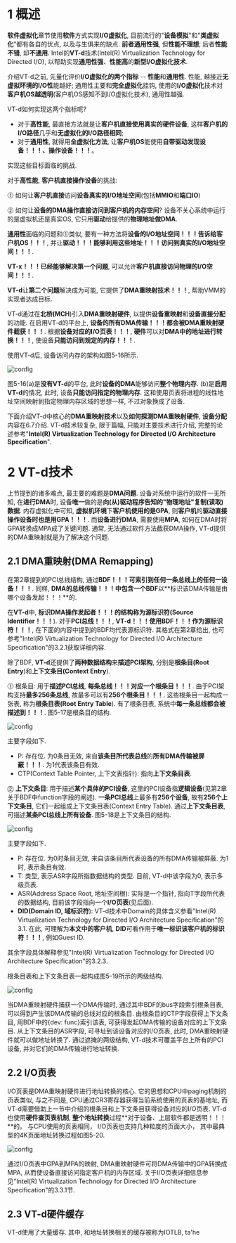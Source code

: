 # 1 概述

**软件虚拟化**章节使用**软件**方式实现**I/O虚拟化**, 目前流行的"**设备模拟**"和"**类虚拟化**"都有各自的优点, 以及与生俱来的缺点. **前者通用性强**, 但**性能不理想**; 后者**性能不错**, 却**不通用**. Intel的**VT\-d**技术(Intel(R) Virtualization Technology for Directed I/O), 以帮助实现**通用性强**、**性能高**的**新型I/O虚拟化技术**.

介绍VT\-d之前, 先量化评价**I/O虚拟化的两个指标** \-\- **性能**和**通用性**. 性能, 越接近**无虚拟环境的I/O性**能越好; 通用性主要和**完全虚拟化**挂钩, 使用的**I/O虚拟化**技术对**客户机OS越透明**(客户机OS感知不到I/O虚拟化技术), 通用性越强. 

VT\-d如何实现这两个指标呢? 

- 对于**高性能**, 最直接方法就是让**客户机直接使用真实的硬件设备**, 这样**客户机的I/O路径**几乎和**无虚拟化的I/O路径相同**; 
- 对于**通用性**, 就得用**全虚拟化方法**, 让**客户机OS**能使用**自带驱动发现设备！！！、操作设备！！！**。

实现这些目标面临的挑战.

对于**高性能**, **客户机直接操作设备**的挑战:

⓵ 如何让**客户机直接**访问**设备真实的I/O地址空间**(包括**MMIO**和**端口IO**)

⓶ 如何让**设备的DMA操作直接访问到客户机的内存空间**? 设备不关心系统中运行的是虚拟机还是真实OS, 它只用**驱动**给提供的**物理地址做DMA**.

**通用性**面临的问题和⓵类似, 要有一种方法将**设备的I/O地址空间！！！**告诉给**客户机OS！！！**, 并让**驱动！！！**能够利用**这些地址！！！**访问到**真实的I/O地址空间！！！**.

**VT\-x！！！**已经能够解决**第一个问题**, 可以允许**客户机直接访问物理的I/O空间！！！**. 

**VT\-d**让**第二个问题**解决成为可能, 它提供了**DMA重映射技术！！！**, 帮助VMM的实现者达成目标.

VT\-d通过在**北桥(MCH**)引入**DMA重映射硬件**, 以提供**设备重映射**和**设备直接分配**的功能. 在启用VT\-d的平台上, **设备的所有DMA传输！！！**都会被**DMA重映射硬件截获！！！**. 根据**设备对应的I/O页表！！！**, **硬件**可以对**DMA中的地址进行转换！！！**, 使设备**只能访问到规定的内存！！！**. 

使用VT\-d后, 设备访问内存的架构如图5\-16所示.

![config](./images/25.png)

图5\-16(a)是**没有VT\-d**的平台, 此时**设备的DMA**能够访问**整个物理内存**. (b)是**启用VT\-d**的情况, 此时, 设备**只能访问指定的物理内存**. 这和使用页表将进程的线性地址空间映射到指定物理内存区域的思想一样, 不过对象换成了设备. 

下面介绍VT\-d中核心的**DMA重映射技术**以及**如何探测DMA重映射硬件**, **设备分配**内容在6.7介绍. VT\-d技术较复杂, 限于篇幅, 只能对主要技术进行介绍, 完整的论述参考"**Intel(R) Virtualization Technology for Directed I/O Architecture Specification**".

# 2 VT\-d技术

上节提到的诸多难点, 最主要的难题是**DMA问题**. 设备对系统中运行的软件一无所知, 在**进行DMA**时, 设备**唯一**做的是**向(从)驱动程序告知的"物理地址"复制(读取)数据**. 内存虚拟化中可知, **虚拟机环境**下**客户机使用的是GPA**, 则**客户机**的**驱动直接操作设备时也是用GPA！！！**. 而**设备进行DMA**, 需要使用**MPA**, 如何在DMA时将GPA转换成MPA成了关键问题. 通常, 无法通过软件方法截获DMA操作, VT\-d提供的DMA重映射就是为了解决这个问题.

## 2.1 DMA重映射(DMA Remapping)

在第2章提到的PCI总线结构, 通过**BDF！！！**可索引到**任何一条总线上的任何一设备！！！**. 同样, **DMA的总线传输！！！**中包含一个**BDF**以**标识该DMA传输是由哪个设备发起！！！**的. 

在**VT\-d**中, **标识DMA操作发起者！！！**的结构称为**源标识符(Source Identifier！！！**). 对于**PCI总线！！！**, **VT\-d！！！**使用**BDF！！！**作为**源标识符！！！**, 在下面的内容中提到的BDF均代表源标识符. 其格式在第2章给出, 也可参考"Intel(R) Virtualization Technology for Directed I/O Architecture Specification"的3.2.1获取详细内容.

除了BDF, **VT\-d**还提供了**两种数据结构**来**描述PCI架构**, 分别是**根条目(Root Entry**)和**上下文条目(Context Entry**).

⓵ 根条目: 用于**描述PCI总线**, **每条总线！！！对应一个根条目！！！**. 由于PCI架构支持**最多256条总线**, 故最多可以有**256个根条目！！！**. 这些根条目一起构成一张表, 称为**根条目表(Root Entry Table**).  有了根条目表, 系统中**每一条总线都会被描述到！！！**. 图5\-17是根条目的结构.

![config](./images/26.png)

主要字段如下.

- P: 存在位. 为0条目无效, 来自**该条目所代表总线**的**所有DMA传输被屏蔽！！！**. 为1代表该条目有效.
- CTP(Context Table Pointer, 上下文表指针): 指向**上下文条目表**.

⓶ **上下文条目**: 用于描述**某个具体的PCI设备**, 这里的PCI设备指**逻辑设备**(见第2章关于BDF中function字段的阐述). **一条PCI总线**上最多有**256个设备**, 故有**256个上下文条目**, 它们一起组成上下文条目表(Context Entry Table). 通过**上下文条目表**, 可描述**某条PCI总线上所有设备**. 图5\-18是上下文条目的结构.

![config](./images/27.png)

主要字段如下.

- P: 存在位. 为0时条目无效, 来自该条目所代表设备的所有DMA传输被屏蔽. 为1时, 表示条目有效.
- T: 类型, 表示ASR字段所指数据结构的类型. 目前, VT\-d中该字段为0, 表示多级页表.
- ASR(Address Space Root, 地址空间根): 实际是一个指针, 指向T字段所代表的数据结构, 目前该字段指向一个**I/O页表**(见后面).
- **DID(Domain ID, 域标识符**): VT\-d技术中Domain的具体含义参看"Intel(R) Virtualization Technology for Directed I/O Architecture Specification"的3.1. 在此, 可理解为**本文中的客户机**, **DID**可看作用于**唯一标识该客户机的标识符！！！**, 例如Guest ID.

其余字段具体解释参见"Intel(R) Virtualization Technology for Directed I/O Architecture Specification"的3.2.3.

根条目表和上下文条目表一起构成图5\-19所示的两级结构.

![config](./images/28.png)

当DMA重映射硬件捕获一个DMA传输时, 通过其中BDF的bus字段索引根条目表, 可以得到产生该DMA传输的总线对应的根条目. 由根条目的CTP字段获得上下文条目, 用BDF中的{dev: func}索引该表, 可获得发起DMA传输的设备对应的上下文条目. 从上下文条目的ASR字段, 可寻址到该设备对应的I/O页表, 此时, DMA重映射硬件就可以做地址转换了. 通过遮掩的两级结构, VT\-d技术可覆盖平台上所有的PCI设备, 并对它们的DMA传输进行地址转换.

## 2.2 I/O页表

I/O页表是DMA重映射硬件进行地址转换的核心. 它的思想和CPU中paging机制的页表类似, 与之不同是, CPU通过CR3寄存器获得当前系统使用的页表的基地址, 而VT\-d需要借助上一节中介绍的根条目和上下文条目获得设备对应的I/O页表. VT\-d也使用**硬件查页表机制**, **整个地址转换**过程**对于设备、上层软件都是透明！！！**的。 与CPU使用的页表相同， I/O页表也支持几种粒度的页面大小， 其中最典型的4K页面地址转换过程如图5\-20.

![config](./images/29.png)

通过I/O页表中GPA到MPA的映射, DMA重映射硬件可将DMA传输中的GPA转换成MPA, 从而使设备直接访问指定客户机的内存区域. 关于I/O页表详细信息参见"Intel(R) Virtualization Technology for Directed I/O Architecture Specification"的3.3.1节.

## 2.3 VT\-d硬件缓存

VT\-d使用了大量缓存. 其中, 和地址转换相关的缓存被称为IOTLB, ta'he